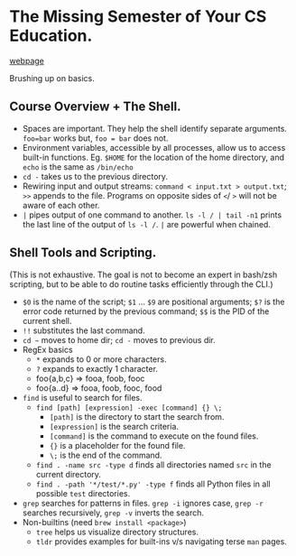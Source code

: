 # The Missing Semester of Your CS Education.

[webpage](https://missing.csail.mit.edu)

Brushing up on basics.

## Course Overview + The Shell.

* Spaces are important. They help the shell identify separate arguments. `foo=bar` works but, `foo = bar` does not.
* Environment variables, accessible by all processes, allow us to access built-in functions. Eg. `$HOME` for the location of the home directory, and `echo` is the same as `/bin/echo`
* `cd -` takes us to the previous directory.
* Rewiring input and output streams: `command < input.txt > output.txt`; `>>` appends to the file. Programs on opposite sides of `<`/ `>` will not be aware of each other.
* `|` pipes output of one command to another. `ls -l / | tail -n1` prints the last line of the output of `ls -l /`. `|` are powerful when chained.

## Shell Tools and Scripting.

(This is not exhaustive. The goal is not to become an expert in bash/zsh scripting, but to be able to do routine tasks efficiently through the CLI.)

* `$0` is the name of the script; `$1` ... `$9` are positional arguments; `$?` is the error code returned by the previous command; `$$` is the PID of the current shell.
* `!!` substitutes the last command.
* `cd ~` moves to home dir; `cd -` moves to previous dir.
* RegEx basics
  - `*` expands to 0 or more characters.
  - `?` expands to exactly 1 character.
  - foo{a,b,c} => fooa, foob, fooc
  - foo{a..d} => fooa, foob, fooc, food
* `find` is useful to search for files.
  - `find [path] [expression] -exec [command] {} \;`
    - `[path]` is the directory to start the search from.
    - `[expression]` is the search criteria.
    - `[command]` is the command to execute on the found files.
    - `{}` is a placeholder for the found file.
    - `\;` is the end of the command.
  - `find . -name src -type d` finds all directories named `src` in the current directory.
  - `find . -path '*/test/*.py' -type f` finds all Python files in all possible `test` directories.
* `grep` searches for patterns in files. `grep -i` ignores case, `grep -r` searches recursively, `grep -v` inverts the search.
* Non-builtins (need `brew install <package>`)
  - `tree` helps us visualize directory structures.
  - `tldr` provides examples for built-ins v/s navigating terse `man` pages.

